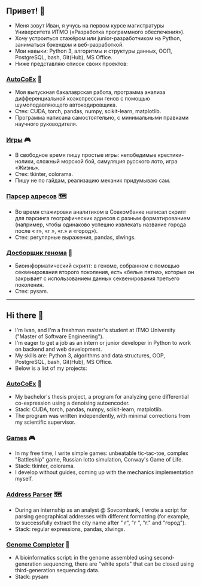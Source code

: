 ## Привет! 👋

- Меня зовут Иван, я учусь на первом курсе магистратуры Университета ИТМО («Разработка программного обеспечения»).
- Хочу устроиться стажёром или junior-разработчиком на Python, заниматься бэкендом и веб-разработкой.
- Мои навыки: Python 3, алгоритмы и структуры данных, ООП, PostgreSQL, bash, Git(Hub), MS Office.
- Ниже представляю список своих проектов:

### [AutoCoEx](https://github.com/iomyaki/auto_coex) 🧬

- Моя выпускная бакалаврская работа, программа анализа дифференциальной коэкспрессии генов с помощью шумоподавляющего автокодировщика.
- Стек: CUDA, torch, pandas, numpy, scikit-learn, matplotlib.
- Программа написана самостоятельно, с минимальными правками научного руководителя.

### [Игры](https://github.com/iomyaki/games) 🎮

- В свободное время пишу простые игры: непобедимые крестики-нолики, сложный морской бой, симуляция русского лото, игра «Жизнь».
- Стек: tkinter, colorama.
- Пишу не по гайдам, реализацию механик придумываю сам.

### [Парсер адресов](https://github.com/iomyaki/Sovcombank) 🗺️

- Во время стажировки аналитиком в Совкомбанке написал скрипт для парсинга географических адресов с разным форматированием (например, чтобы одинаково успешно извлекать название города после « г», «г », «г.» и «город»).
- Стек: регулярные выражения, pandas, xlwings.

### [Досборщик генома](https://github.com/iomyaki/Anopheles-assembly) 🔬

- Биоинформатический скрипт: в геноме, собранном с помощью секвенирования второго поколения, есть «белые пятна», которые он закрывает с использованием данных секвенирования третьего поколения.
- Стек: pysam.
___

## Hi there 👋

- I'm Ivan, and I'm a freshman master's student at ITMO University ("Master of Software Engineering").
- I'm eager to get a job as an intern or junior developer in Python to work on backend and web development.
- My skills are: Python 3, algorithms and data structures, OOP, PostgreSQL, bash, Git(Hub), MS Office.
- Below is a list of my projects:

### [AutoCoEx](https://github.com/iomyaki/auto_coex) 🧬

- My bachelor's thesis project, a program for analyzing gene differential co-expression using a denoising autoencoder.
- Stack: CUDA, torch, pandas, numpy, scikit-learn, matplotlib.
- The program was written independently, with minimal corrections from my scientific supervisor.

### [Games](https://github.com/iomyaki/games) 🎮

- In my free time, I write simple games: unbeatable tic-tac-toe, complex "Battleship" game, Russian lotto simulation, Conway's Game of Life.
- Stack: tkinter, colorama.
- I develop without guides, coming up with the mechanics implementation myself.

### [Address Parser](https://github.com/iomyaki/Sovcombank) 🗺️

- During an internship as an analyst @ Sovcombank, I wrote a script for parsing geographical addresses with different formatting (for example, to successfully extract the city name after " г", "г ", "г." and "город").
- Stack: regular expressions, pandas, xlwings.

### [Genome Completer](https://github.com/iomyaki/Anopheles-assembly) 🔬

- A bioinformatics script: in the genome assembled using second-generation sequencing, there are "white spots" that can be closed using third-generation sequencing data.
- Stack: pysam










<!--
**iomyaki/iomyaki** is a ✨ _special_ ✨ repository because its `README.md` (this file) appears on your GitHub profile.

Here are some ideas to get you started:

- 🔭 I’m currently working on ...
- 🌱 I’m currently learning ...
- 👯 I’m looking to collaborate on ...
- 🤔 I’m looking for help with ...
- 💬 Ask me about ...
- 📫 How to reach me: ...
- 😄 Pronouns: ...
- ⚡ Fun fact: ...
-->

